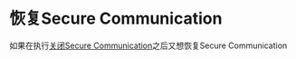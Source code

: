 # 恢复Secure Communication

如果在执行[关闭Secure Communication](/Administrator/PWC/disablesecurecommunication.md "关闭Secure Communication")之后又想恢复Secure Communication



